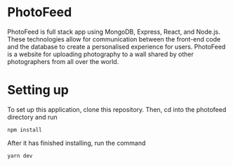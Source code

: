 # PhotoFeed

PhotoFeed is full stack app using MongoDB, Express, React, and Node.js. These technologies allow for communication between the front-end code and the database to create a personalised experience for users. PhotoFeed is a website for uploading photography to a wall shared by other photographers from all over the world.

# Setting up

To set up this application, clone this repository. Then, cd into the photofeed directory and run
```
npm install
```
After it has finished installing, run the command
```
yarn dev
```

